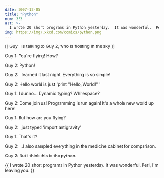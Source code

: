 ```yaml
---
date: 2007-12-05
title: "Python"
num: 353
alt: >-
  I wrote 20 short programs in Python yesterday.  It was wonderful.  Perl, I'm leaving you.
img: https://imgs.xkcd.com/comics/python.png
---
```

[[ Guy 1 is talking to Guy 2, who is floating in the sky ]]

Guy 1: You're flying! How?

Guy 2: Python!

Guy 2: I learned it last night! Everything is so simple!

Guy 2: Hello world is just 'print "Hello, World!" '

Guy 1: I dunno... Dynamic typing? Whitespace?

Guy 2: Come join us! Programming is fun again! It's a whole new world up here!

Guy 1: But how are you flying?

Guy 2: I just typed 'import antigravity'

Guy 1: That's it?

Guy 2: ...I also sampled everything in the medicine cabinet for comparison.

Guy 2: But i think this is the python.

{{ I wrote 20 short programs in Python yesterday.  It was wonderful.  Perl, I'm leaving you. }}